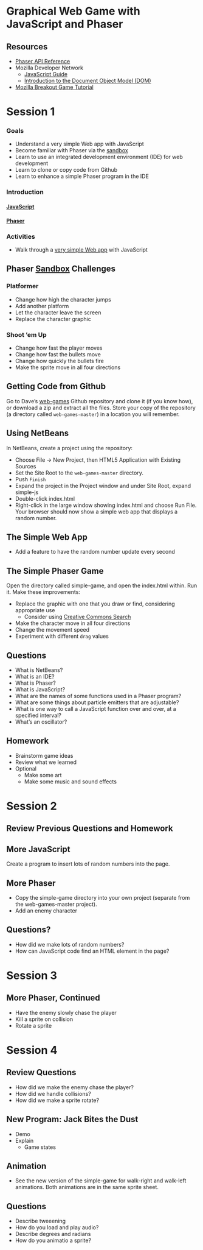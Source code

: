 # Graphical Web Game with JavaScript and Phaser

## Resources
- [Phaser API Reference](http://phaser.io/docs/2.4.8/)
- Mozilla Developer Network
    - [JavaScript Guide](https://developer.mozilla.org/en-US/docs/Web/JavaScript/Guide)
    - [Introduction to the Document Object Model (DOM)](https://developer.mozilla.org/en-US/docs/Web/API/Document_Object_Model/Introduction)
- [Mozilla Breakout Game Tutorial](https://developer.mozilla.org/en-US/docs/Games/Tutorials/2D_breakout_game_Phaser)

# Session 1
### Goals
- Understand a very simple Web app with JavaScript
- Become familiar with Phaser via the [sandbox](http://phaser.io/sandbox)
- Learn to use an integrated development environment (IDE) for web development
- Learn to clone or copy code from Github
- Learn to enhance a simple Phaser program in the IDE

### Introduction
#### [JavaScript](https://en.wikipedia.org/wiki/JavaScript)
#### [Phaser](http://phaser.io)

### Activities
- Walk through a [very simple Web app](https://github.com/dcbriccetti/web-games/tree/master/simple-js/index.html)
with JavaScript

## Phaser [Sandbox](http://phaser.io/sandbox) Challenges

### Platformer
- Change how high the character jumps
- Add another platform
- Let the character leave the screen
- Replace the character graphic

### Shoot ’em Up
- Change how fast the player moves
- Change how fast the bullets move
- Change how quickly the bullets fire
- Make the sprite move in all four directions

## Getting Code from Github
Go to Dave’s [web-games](https://github.com/dcbriccetti/web-games) Github
repository and clone it (if you know how), or download a zip and extract all the files.
Store your copy of the repository (a directory called `web-games-master`) in a location you will remember.

## Using NetBeans
In NetBeans, create a project using the repository:
- Choose File -> New Project, then HTML5 Application with Existing Sources
- Set the Site Root to the `web-games-master` directory.
- Push `Finish`
- Expand the project in the Project window and under Site Root, expand simple-js
- Double-click index.html
- Right-click in the large window showing index.html and choose Run File. Your browser should now show
a simple web app that displays a random number.

## The Simple Web App
- Add a feature to have the random number update every second

## The Simple Phaser Game
Open the directory called simple-game, and open the index.html within. Run it. Make these improvements:
- Replace the graphic with one that you draw or find, considering appropriate use
  - Consider using [Creative Commons Search](https://search.creativecommons.org/)
- Make the character move in all four directions
- Change the movement speed
- Experiment with different `drag` values

## Questions
- What is NetBeans?
- What is an IDE?
- What is Phaser?
- What is JavaScript?
- What are the names of some functions used in a Phaser program?
- What are some things about particle emitters that are adjustable?
- What is one way to call a JavaScript function over and over, at
a specified interval?
- What’s an oscillator?

## Homework
- Brainstorm game ideas
- Review what we learned
- Optional
  - Make some art
  - Make some music and sound effects


# Session 2

## Review Previous Questions and Homework

## More JavaScript
Create a program to insert lots of random numbers into the page.

## More Phaser
- Copy the simple-game directory into your own project (separate from the web-games-master project).
- Add an enemy character

## Questions?

- How did we make lots of random numbers?
- How can JavaScript code find an HTML element in the page?

# Session 3

## More Phaser, Continued
- Have the enemy slowly chase the player
- Kill a sprite on collision
- Rotate a sprite

# Session 4

## Review Questions
- How did we make the enemy chase the player?
- How did we handle collisions?
- How did we make a sprite rotate?

## New Program: Jack Bites the Dust
- Demo
- Explain
    - Game states

## Animation
- See the new version of the simple-game for walk-right and walk-left animations. Both animations are in
the same sprite sheet.

## Questions
- Describe tweeening
- How do you load and play audio?
- Describe degrees and radians
- How do you animatio a sprite?